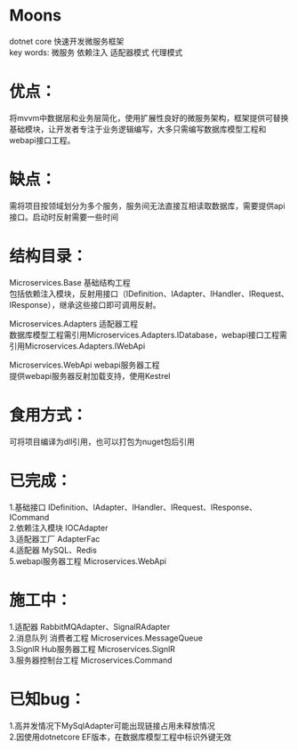 # Moons
dotnet core 快速开发微服务框架  
key words: 微服务 依赖注入 适配器模式 代理模式  

# 优点：
将mvvm中数据层和业务层简化，使用扩展性良好的微服务架构，框架提供可替换基础模块，让开发者专注于业务逻辑编写，大多只需编写数据库模型工程和webapi接口工程。  

# 缺点：
需将项目按领域划分为多个服务，服务间无法直接互相读取数据库，需要提供api接口。启动时反射需要一些时间  

# 结构目录：
Microservices.Base 基础结构工程  
包括依赖注入模块，反射用接口（IDefinition、IAdapter、IHandler、IRequest、IResponse），继承这些接口即可调用反射。  
  
Microservices.Adapters 适配器工程  
数据库模型工程需引用Microservices.Adapters.IDatabase，webapi接口工程需引用Microservices.Adapters.IWebApi  
  
Microservices.WebApi webapi服务器工程  
提供webapi服务器反射加载支持，使用Kestrel  
  
# 食用方式：
可将项目编译为dll引用，也可以打包为nuget包后引用
  
# 已完成：
1.基础接口 IDefinition、IAdapter、IHandler、IRequest、IResponse、ICommand  
2.依赖注入模块 IOCAdapter  
3.适配器工厂 AdapterFac  
4.适配器 MySQL、Redis  
5.webapi服务器工程 Microservices.WebApi  

# 施工中：
1.适配器 RabbitMQAdapter、SignalRAdapter  
2.消息队列 消费者工程 Microservices.MessageQueue  
3.SignlR Hub服务器工程 Microservices.SignlR  
3.服务器控制台工程 Microservices.Command  

# 已知bug：
1.高并发情况下MySqlAdapter可能出现链接占用未释放情况  
2.因使用dotnetcore EF版本，在数据库模型工程中标识外键无效  
